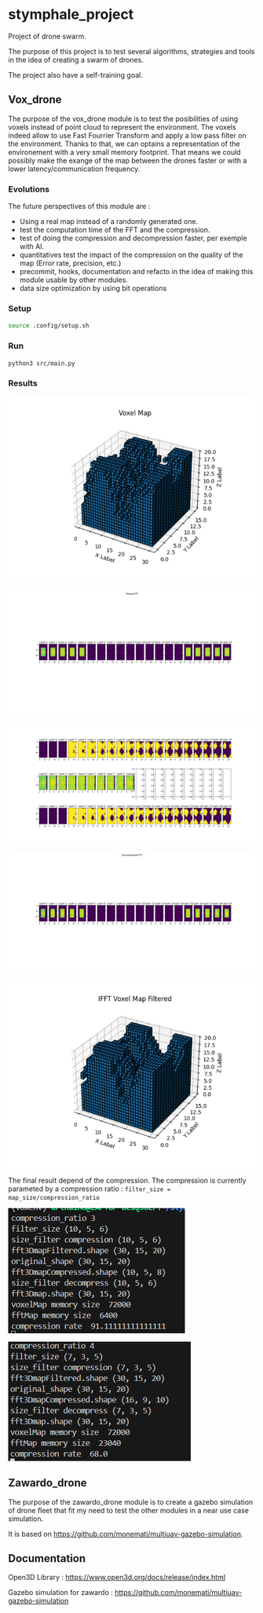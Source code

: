 # stymphale_project

Project of drone swarm.

The purpose of this project is to test several algorithms, strategies and tools in the idea of creating a swarm of drones.

The project also have a self-training goal.

## Vox_drone

The purpose of the vox_drone module is to test the posibilities of using voxels instead of point cloud to represent the environment.
The voxels indeed allow to use Fast Fourrier Transform and apply a low pass filter on the environment.
Thanks to that, we can optains a representation of the environement with a very small memory footprint. That means we could possibly make the exange of the map between the drones faster or with a lower latency/communication frequency.

### Evolutions

The future perspectives of this module are :

- Using a real map instead of a randomly generated one.
- test the computation time of the FFT and the compression.
- test of doing the compression and decompression faster, per exemple with AI.
- quantitatives test the impact of the compression on the quality of the map (Error rate, precision, etc.)
- precommit, hooks, documentation and refacto in the idea of making this module usable by other modules.
- data size optimization by using bit operations

### Setup

```bash
source .config/setup.sh
```

### Run

```bash
python3 src/main.py
```

### Results

![voxel_map](doc/v010/voxel_map.png "A randomly generated voxel map.")

![fft_before_compression](doc/v010/fft_before_compression.png "The Fast Fourier Transform of the voxel map.")

![fftcompression_layers](doc/v010/fftcompression_layers.png " 1- The voxel map plotted layer by layer. 2- The FFT after compression. 3- The voxel map regenerated from the compressed FFT.")

![decompressedfft](doc/v010/decompressedfft.png "The FFT rebuilt from the compressed FFT.")

![voxel_map_after_transfert](doc/v010/voxel_map_after_transfert.png "The voxel map after the transfer of the compressed FFT.")

The final result depend of the compression. The compression is currently parameted by a compression ratio : ```filter_size = map_size/compression_ratio```

![terminalscreenshotCP3](doc/v010/terminalscreenshotCP3.png "The terminal screenshot for a compression ratio of 3.")

![terminalscreenshotCP4](doc/v010/terminalscreenshotCP4.png "The terminal screenshot for a compression ratio of 4.")


## Zawardo_drone

The purpose of the zawardo_drone module is to create a gazebo simulation of drone fleet that fit my need to test the other modules in a near use case simulation.

It is based on https://github.com/monemati/multiuav-gazebo-simulation.

## Documentation

Open3D Library : https://www.open3d.org/docs/release/index.html

Gazebo simulation for zawardo : https://github.com/monemati/multiuav-gazebo-simulation